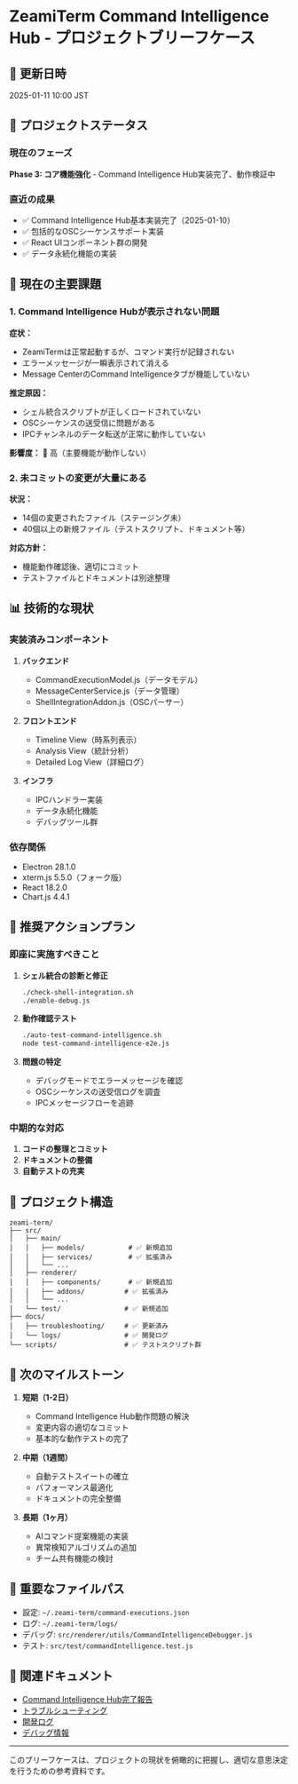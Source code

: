 # ZeamiTerm Command Intelligence Hub - プロジェクトブリーフケース

## 📅 更新日時
2025-01-11 10:00 JST

## 🎯 プロジェクトステータス

### 現在のフェーズ
**Phase 3: コア機能強化** - Command Intelligence Hub実装完了、動作検証中

### 直近の成果
- ✅ Command Intelligence Hub基本実装完了（2025-01-10）
- ✅ 包括的なOSCシーケンスサポート実装
- ✅ React UIコンポーネント群の開発
- ✅ データ永続化機能の実装

## 🚨 現在の主要課題

### 1. Command Intelligence Hubが表示されない問題
**症状：**
- ZeamiTermは正常起動するが、コマンド実行が記録されない
- エラーメッセージが一瞬表示されて消える
- Message CenterのCommand Intelligenceタブが機能していない

**推定原因：**
- シェル統合スクリプトが正しくロードされていない
- OSCシーケンスの送受信に問題がある
- IPCチャンネルのデータ転送が正常に動作していない

**影響度：** 🔴 高（主要機能が動作しない）

### 2. 未コミットの変更が大量にある
**状況：**
- 14個の変更されたファイル（ステージング未）
- 40個以上の新規ファイル（テストスクリプト、ドキュメント等）

**対応方針：**
- 機能動作確認後、適切にコミット
- テストファイルとドキュメントは別途整理

## 📊 技術的な現状

### 実装済みコンポーネント
1. **バックエンド**
   - CommandExecutionModel.js（データモデル）
   - MessageCenterService.js（データ管理）
   - ShellIntegrationAddon.js（OSCパーサー）

2. **フロントエンド**
   - Timeline View（時系列表示）
   - Analysis View（統計分析）
   - Detailed Log View（詳細ログ）

3. **インフラ**
   - IPCハンドラー実装
   - データ永続化機能
   - デバッグツール群

### 依存関係
- Electron 28.1.0
- xterm.js 5.5.0（フォーク版）
- React 18.2.0
- Chart.js 4.4.1

## 🔧 推奨アクションプラン

### 即座に実施すべきこと
1. **シェル統合の診断と修正**
   ```bash
   ./check-shell-integration.sh
   ./enable-debug.js
   ```

2. **動作確認テスト**
   ```bash
   ./auto-test-command-intelligence.sh
   node test-command-intelligence-e2e.js
   ```

3. **問題の特定**
   - デバッグモードでエラーメッセージを確認
   - OSCシーケンスの送受信ログを調査
   - IPCメッセージフローを追跡

### 中期的な対応
1. **コードの整理とコミット**
2. **ドキュメントの整備**
3. **自動テストの充実**

## 📁 プロジェクト構造

```
zeami-term/
├── src/
│   ├── main/
│   │   ├── models/           # ✅ 新規追加
│   │   ├── services/         # ✅ 拡張済み
│   │   └── ...
│   ├── renderer/
│   │   ├── components/       # ✅ 新規追加
│   │   ├── addons/          # ✅ 拡張済み
│   │   └── ...
│   └── test/                # ✅ 新規追加
├── docs/
│   ├── troubleshooting/     # ✅ 更新済み
│   └── logs/                # ✅ 開発ログ
└── scripts/                 # ✅ テストスクリプト群
```

## 🎯 次のマイルストーン

1. **短期（1-2日）**
   - Command Intelligence Hub動作問題の解決
   - 変更内容の適切なコミット
   - 基本的な動作テストの完了

2. **中期（1週間）**
   - 自動テストスイートの確立
   - パフォーマンス最適化
   - ドキュメントの完全整備

3. **長期（1ヶ月）**
   - AIコマンド提案機能の実装
   - 異常検知アルゴリズムの追加
   - チーム共有機能の検討

## 📌 重要なファイルパス

- 設定: `~/.zeami-term/command-executions.json`
- ログ: `~/.zeami-term/logs/`
- デバッグ: `src/renderer/utils/CommandIntelligenceDebugger.js`
- テスト: `src/test/commandIntelligence.test.js`

## 🔗 関連ドキュメント

- [Command Intelligence Hub完了報告](docs/COMMAND_INTELLIGENCE_HUB_COMPLETE.md)
- [トラブルシューティング](docs/troubleshooting/command-intelligence-hub.md)
- [開発ログ](docs/logs/2025-01/10-command-intelligence-hub-fixes.md)
- [デバッグ情報](COMMAND_INTELLIGENCE_DEBUG.md)

---

このブリーフケースは、プロジェクトの現状を俯瞰的に把握し、適切な意思決定を行うための参考資料です。